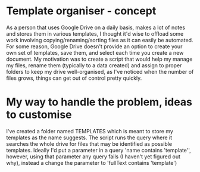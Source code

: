 # Template organiser - concept

As a person that uses Google Drive on a daily basis, makes a lot of notes and stores them in various templates, I thought it'd wise to offload some work involving copying/renaming/sorting files as it can easily be automated. For some reason, Google Drive doesn't provide an option to create your own set of templates, save them, and select each time you create a new document. My motivation was to create a script that would help my manage my files, rename them (typically to a data created) and assign to proper folders to keep my drive well-organised, as I've noticed when the number of files grows, things can get out of control pretty quickly.

# My way to handle the problem, ideas to customise

I've created a folder named TEMPLATES which is meant to store my templates as the name suggests. The script runs the query where it searches the whole drive for files that may be identified as possible templates. Ideally I'd put a parameter in a query 'name contains 'template'', however, using that parameter any query fails (I haven't yet figured out why), instead a change the parameter to 'fullText contains 'template')
